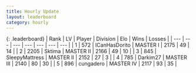 ```yaml
---
title: Hourly Update
layout: leaderboard
category: hourly
---
```


{: .leaderboard}
| Rank | LV | Player | Division | Elo | Wins | Losses |
| --- | --- | --- | --- | --- | --- | --- |
| <span data-change="0">1</span> | 572 | <span title="ID: 415713">ICanHasDorito</span> | MASTER I | <span data-change="-10">2175</span> | <span data-change="1">49</span> | <span data-change="1">14</span> |
| <span data-change="1">2</span> | 2205 | <span title="ID: 353063">Sktima</span> | MASTER II | <span data-change="33">2166</span> | <span data-change="5">49</span> | <span data-change="0">10</span> |
| <span data-change="-1">3</span> | 845 | <span title="ID: 153129">SleepyMattress</span> | MASTER II | <span data-change="0">2152</span> | <span data-change="0">27</span> | <span data-change="0">3</span> |
| <span data-change="0">4</span> | 785 | <span title="ID: 694036">Darkim27</span> | MASTER III | <span data-change="15">2140</span> | <span data-change="2">80</span> | <span data-change="0">30</span> |
| <span data-change="0">5</span> | 896 | <span title="ID: 54134">cungadero</span> | MASTER IV | <span data-change="0">2117</span> | <span data-change="0">93</span> | <span data-change="0">35</span> |